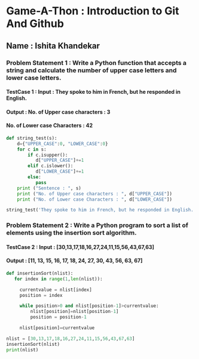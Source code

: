# Game-A-Thon : Introduction to Git And Github
## Name : Ishita Khandekar
### Problem Statement 1 : Write a Python function that accepts a string and calculate the number of upper case letters and lower case letters.
#### TestCase 1 : Input : They spoke to him in French, but he responded in English.
#### Output : No. of Upper case characters :  3  
#### No. of Lower case Characters :  42

``` python
def string_test(s):
    d={"UPPER_CASE":0, "LOWER_CASE":0}
    for c in s:
        if c.isupper():
           d["UPPER_CASE"]+=1
        elif c.islower():
           d["LOWER_CASE"]+=1
        else:
           pass
    print ("Sentence : ", s)
    print ("No. of Upper case characters : ", d["UPPER_CASE"])
    print ("No. of Lower case Characters : ", d["LOWER_CASE"])

string_test('They spoke to him in French, but he responded in English.')
```

### Problem Statement 2 : Write a Python program to sort a list of elements using the insertion sort algorithm.
#### TestCase 2 : Input : [30,13,17,18,16,27,24,11,15,56,43,67,63]
#### Output : [11, 13, 15, 16, 17, 18, 24, 27, 30, 43, 56, 63, 67]

``` python
def insertionSort(nlist):
   for index in range(1,len(nlist)):

     currentvalue = nlist[index]
     position = index

     while position>0 and nlist[position-1]>currentvalue:
         nlist[position]=nlist[position-1]
         position = position-1

     nlist[position]=currentvalue

nlist = [30,13,17,18,16,27,24,11,15,56,43,67,63]
insertionSort(nlist)
print(nlist)
```
